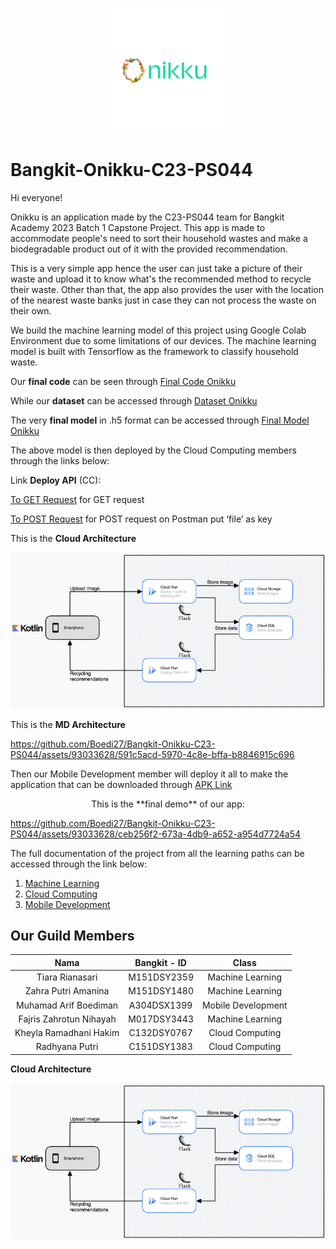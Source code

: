 <p align="center">
  <img src="https://github.com/Boedi27/Bangkit-Onikku-C23-PS044/blob/main/Logo.png" alt="Image" width="200" height="200">
</p>

# Bangkit-Onikku-C23-PS044

Hi everyone! 

Onikku is an application made by the C23-PS044 team for Bangkit Academy 2023 Batch 1 Capstone Project.
This app is made to accommodate people's need to sort their household wastes and make a biodegradable product out of it with the provided recommendation.

This is a very simple app hence the user can just take a picture of their waste and upload it to know what's the recommended method to recycle their waste. Other than that, the app also provides the user with the location of the nearest waste banks just in case they can not process the waste on their own. 

We build the machine learning model of this project using Google Colab Environment due to some limitations of our devices. The machine learning model is built with Tensorflow as the framework to classify household waste. 


  Our **final code** can be seen through [Final Code Onikku](https://github.com/Boedi27/Bangkit-Onikku-C23-PS044/blob/ML/ML_Onikku_Final_accuracy_82.ipynb)


  While our **dataset** can be accessed through [Dataset Onikku](https://drive.google.com/drive/folders/1bzBNiePz_vq86dzwNGpiKfQTw99dAWmM)


  The very **final model** in .h5 format can be accessed through [Final Model Onikku](https://drive.google.com/file/d/1kp6Yu-eyoqMGfWy0XM0eFZs1GepWmcNY/view?usp=drive_link)


  The above model is then deployed by the Cloud Computing members through the links below:

Link **Deploy API** (CC):

[To GET Request](https://deploy-flask-ml-api-26ivvkwsrq-et.a.run.app/) for GET request

[To POST Request](https://deploy-flask-ml-api-26ivvkwsrq-et.a.run.app/status) for POST request on Postman put ‘file’ as key

This is the **Cloud Architecture**
<p align="center">
  <img src="Cloud Computing/cloud-architecture.png" alt="Image">
</p>

This is the **MD Architecture**
<p align="center">
  
  https://github.com/Boedi27/Bangkit-Onikku-C23-PS044/assets/93033628/591c5acd-5970-4c8e-bffa-b8846915c696
  
</p>

Then our Mobile Development member will deploy it all to make the application that can be downloaded through [APK Link](https://drive.google.com/file/d/1ggCvy7tyyYuqLclQCjowHA30ThKjtBxA/view?usp=sharing)


<p align="center">
  This is the **final demo** of our app:




https://github.com/Boedi27/Bangkit-Onikku-C23-PS044/assets/93033628/ceb256f2-673a-4db9-a652-a954d7724a54


</p>

The full documentation of the project from all the learning paths can be accessed through the link below:
1. [Machine Learning](https://github.com/Boedi27/Bangkit-Onikku-C23-PS044/tree/ML)
2. [Cloud Computing](https://github.com/Boedi27/Bangkit-Onikku-C23-PS044/tree/main/Cloud%20Computing)
3. [Mobile Development](https://github.com/Boedi27/Bangkit-Onikku-C23-PS044/tree/master)

Our Guild Members
--
|         Nama            | Bangkit - ID |       Class        |
|         :---:           |    :---:     |       :---:        |
| Tiara Rianasari         | M151DSY2359  | Machine Learning   |
| Zahra Putri Amanina     | M151DSY1480  | Machine Learning   |
| Muhamad Arif Boediman   | A304DSX1399  | Mobile Development |
| Fajris Zahrotun Nihayah | M017DSY3443  | Machine Learning   |
| Kheyla Ramadhani Hakim  | C132DSY0767  | Cloud Computing    |
| Radhyana Putri          | C151DSY1383  | Cloud Computing    |


**Cloud Architecture**
<p align="center">
  <img src="Cloud Computing/cloud-architecture.png" alt="Image">
</p>
